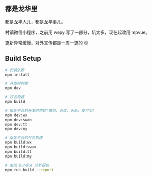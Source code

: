 ## 都是龙华里

都是龙华人儿，都是龙华事儿。

村镇微信小程序，之前用 wepy 写了一部分，坑太多，现在起改用 mpvue。

更新异常缓慢，对外宣传都是一周一更的 😑

## Build Setup

``` bash
# 安装依赖
npm install

# 开发时构建
npm dev

# 打包构建
npm build

# 指定平台的开发时构建(微信、百度、头条、支付宝)
npm dev:wx
npm dev:swan
npm dev:tt
npm dev:my

# 指定平台的打包构建
npm build:wx
npm build:swan
npm build:tt
npm build:my

# 生成 bundle 分析报告
npm run build --report
```


